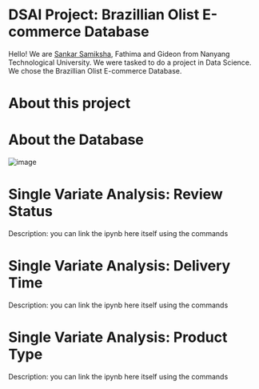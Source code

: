 # DSAI Project: Brazillian Olist E-commerce Database
Hello! We are [Sankar Samiksha](https://github.com/S-Samiksha), Fathima and Gideon from Nanyang Technological University. We were tasked to do a project in Data Science. We chose the Brazillian Olist E-commerce Database. 

# About this project

# About the Database
![image](https://user-images.githubusercontent.com/71448008/112979752-93bc3980-918b-11eb-95a6-b59705bf1da2.png)

# Single Variate Analysis: Review Status 
Description: you can link the ipynb here itself using the commands 

# Single Variate Analysis: Delivery Time 
Description: you can link the ipynb here itself using the commands 

# Single Variate Analysis: Product Type 
Description: you can link the ipynb here itself using the commands 

